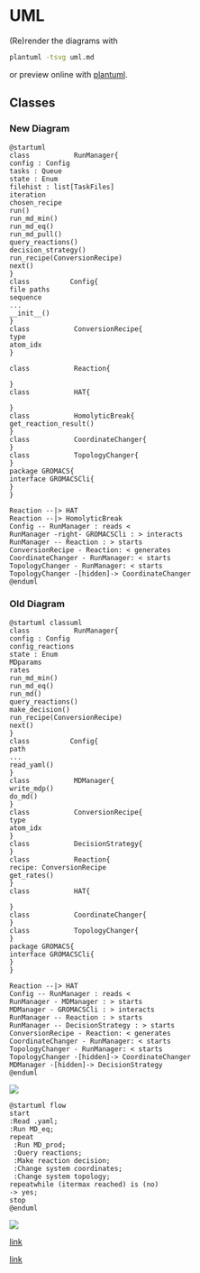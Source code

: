 # UML

(Re)render the diagrams with

```bash
plantuml -tsvg uml.md
```

or preview online with [plantuml](https://plantuml.com).

## Classes
### New Diagram
```
@startuml
class           RunManager{
config : Config
tasks : Queue
state : Enum
filehist : list[TaskFiles]
iteration
chosen_recipe
run()
run_md_min()
run_md_eq()
run_md_pull()
query_reactions()
decision_strategy()
run_recipe(ConversionRecipe)
next()
}
class          Config{
file paths
sequence
...
__init__()
}
class           ConversionRecipe{
type
atom_idx
}

class           Reaction{

}
class           HAT{

}
class           HomolyticBreak{
get_reaction_result()
}
class           CoordinateChanger{
}
class           TopologyChanger{
}
package GROMACS{
interface GROMACSCli{
}
}

Reaction --|> HAT
Reaction --|> HomolyticBreak
Config -- RunManager : reads <
RunManager -right- GROMACSCli : > interacts
RunManager -- Reaction : > starts
ConversionRecipe - Reaction: < generates
CoordinateChanger - RunManager: < starts
TopologyChanger - RunManager: < starts
TopologyChanger -[hidden]-> CoordinateChanger
@enduml
```
### Old Diagram
```
@startuml classuml
class           RunManager{
config : Config
config_reactions
state : Enum
MDparams
rates 
run_md_min()
run_md_eq()
run_md()
query_reactions()
make_decision()
run_recipe(ConversionRecipe)
next()
}
class          Config{
path
...
read_yaml()
}
class           MDManager{
write_mdp()
do_md()
}
class           ConversionRecipe{
type
atom_idx
}
class           DecisionStrategy{
}
class           Reaction{
recipe: ConversionRecipe
get_rates()
}
class           HAT{

}
class           CoordinateChanger{
}
class           TopologyChanger{
}
package GROMACS{
interface GROMACSCli{
}
}

Reaction --|> HAT
Config -- RunManager : reads <
RunManager - MDManager : > starts
MDManager - GROMACSCli : > interacts
RunManager -- Reaction : > starts
RunManager -- DecisionStrategy : > starts
ConversionRecipe - Reaction: < generates
CoordinateChanger - RunManager: < starts
TopologyChanger - RunManager: < starts
TopologyChanger -[hidden]-> CoordinateChanger
MDManager -[hidden]-> DecisionStrategy
@enduml
```

![](classuml.svg)

```
@startuml flow
start
:Read .yaml;
:Run MD_eq;
repeat
 :Run MD_prod;
 :Query reactions;
 :Make reaction decision;
 :Change system coordinates;
 :Change system topology;
repeatwhile (itermax reached) is (no)
-> yes;
stop
@enduml
```

![](flow.svg)

[link](www.plantuml.com/plantuml/png/bLB1Zfim4BtFL_YuUo0VW5RHhaZLNb0bTczLXImyIwnWczYc3QBzzmuaO0kuDBdC36zctdlZL-UvzPrge6guSopyYaxdNFCQxG2LqP-oPYdBfk2HbnPvvQNH3cYAH_h-HNSAybFBBLSEB1KT0zlfKebIIVtqF2TuNM8AhXtQFeoZYk8NB0LMqaapjrbAMtmY3h_GZlLYAZo3nfidpD-rXZlR0Lhkpt0u780sYBBdgjb3i_oq2FvjfKVYrX9G60fs6zPC1l1zYy2zKQKKjvsEqqFHkn-zgVjX1rCyR1ZWBZZTx84QVJcPkqlhszl70BjqZHLIKrzsvffqxct_CArfJDr7a9PN5xA5VIs-vs_P-m1IUxIVl5fAMIC9I7-OoRCa-NCScS3z29H7BugbR3o5OoyG5PDm0G8SsVGq7OHY4ksR41CHNX4e7fCi5eOnQyJw435oRJSB0rFsmchKE9aF6qDPB9AmyyHWwl_1Vfob4AX_9iVjyM9V0cuZ35vHYqur_m00)

[link](www.plantuml.com/plantuml/png/POz12i8m44NtESKisuKUm88KTDk5Na26PcY3IIPcfcXkRrge6tV_lmzlc5uKiox1cosOqvtGmh5Wy5qjIuJX-g1NPp8bGZMmivJPThNU5ie5Ck6eZgEiQC0d_GXO6ftKi2wN6UD484MK0epCsRg8Il8_AYVsF9Nzydjsdg1nIZdWPzFFP5jm0atarXpEK5QFA2VJKxJrfoy0)
